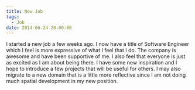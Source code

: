 ```yaml
---
title: New Job
tags:
  - Job
date: 2014-06-24 20:00:00
---
```


I started a new job a few weeks ago. I now have a title of Software
Engineer which I feel is more expressive of what I feel that I do. The
company is awesome and have been supportive of me. I also feel that
everyone is just as excited as I am about being there. I have some new
inspiration and I hope to introduce a few projects that will be useful
for others. I may also migrate to a new domain that is a little more
reflective since I am not doing much spatial development in my new
position.
